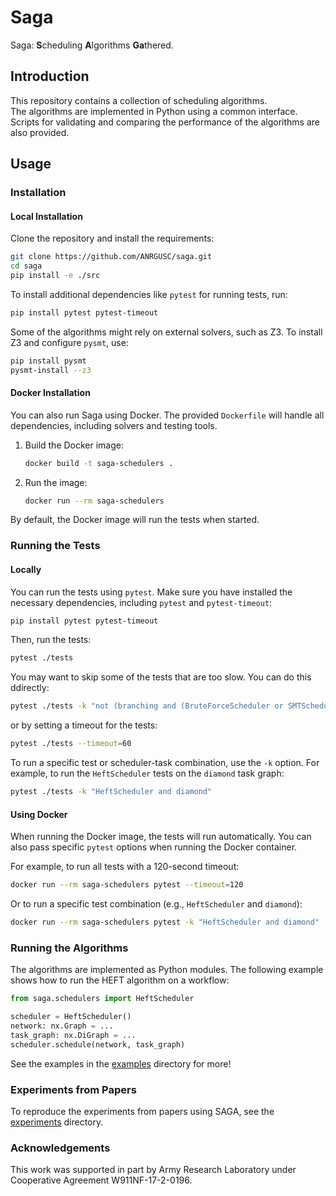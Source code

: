 # Saga

Saga: **S**cheduling **A**lgorithms **Ga**thered.

## Introduction

This repository contains a collection of scheduling algorithms.  
The algorithms are implemented in Python using a common interface.  
Scripts for validating and comparing the performance of the algorithms are also provided.

## Usage

### Installation

#### Local Installation

Clone the repository and install the requirements:

```bash
git clone https://github.com/ANRGUSC/saga.git
cd saga
pip install -e ./src
```

To install additional dependencies like `pytest` for running tests, run:

```bash
pip install pytest pytest-timeout
```

Some of the algorithms might rely on external solvers, such as Z3. To install Z3 and configure `pysmt`, use:

```bash
pip install pysmt
pysmt-install --z3
```

#### Docker Installation

You can also run Saga using Docker. The provided `Dockerfile` will handle all dependencies, including solvers and testing tools.

1. Build the Docker image:
   ```bash
   docker build -t saga-schedulers .
   ```

2. Run the image:
   ```bash
   docker run --rm saga-schedulers
   ```

By default, the Docker image will run the tests when started.

### Running the Tests

#### Locally

You can run the tests using `pytest`. Make sure you have installed the necessary dependencies, including `pytest` and `pytest-timeout`:

```bash
pip install pytest pytest-timeout
```

Then, run the tests:

```bash
pytest ./tests
```

You may want to skip some of the tests that are too slow.
You can do this ddirectly:
```bash
pytest ./tests -k "not (branching and (BruteForceScheduler or SMTScheduler))"
```

or by setting a timeout for the tests:

```bash
pytest ./tests --timeout=60
```

To run a specific test or scheduler-task combination, use the `-k` option. For example, to run the `HeftScheduler` tests on the `diamond` task graph:

```bash
pytest ./tests -k "HeftScheduler and diamond"
```

#### Using Docker

When running the Docker image, the tests will run automatically. You can also pass specific `pytest` options when running the Docker container.

For example, to run all tests with a 120-second timeout:

```bash
docker run --rm saga-schedulers pytest --timeout=120
```

Or to run a specific test combination (e.g., `HeftScheduler` and `diamond`):

```bash
docker run --rm saga-schedulers pytest -k "HeftScheduler and diamond"
```

### Running the Algorithms

The algorithms are implemented as Python modules. The following example shows how to run the HEFT algorithm on a workflow:

```python
from saga.schedulers import HeftScheduler

scheduler = HeftScheduler()
network: nx.Graph = ...
task_graph: nx.DiGraph = ...
scheduler.schedule(network, task_graph)
```

See the examples in the [examples](./scripts/examples) directory for more!

### Experiments from Papers

To reproduce the experiments from papers using SAGA, see the [experiments](./scripts/experiments) directory.

### Acknowledgements

This work was supported in part by Army Research Laboratory under Cooperative Agreement W911NF-17-2-0196.
